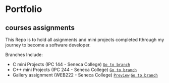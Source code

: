 # Portfolio

## courses assignments
  This Repo is to hold all asignments and mini projects completed tthrough my journey to become a software developer.
  
  Branches Include:
  * C mini Projects (IPC 144 - Seneca College) [`Go to branch`](https://github.com/louisan42/Portfolio/tree/CminiProjects)
  * C++ mini Projects (IPC 244 - Seneca College) [`Go to branch`](https://github.com/louisan42/Portfolio/tree/C%2B%2BminiProjects)
  * Gallery assignment (WEB222 - Seneca College) [`Preview`](https://louisan42.github.io/) [`Go to branch`](https://github.com/louisan42/Portfolio/tree/A1-gallery)
  
